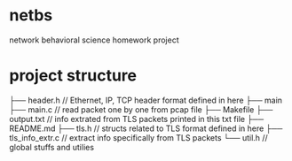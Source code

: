 # netbs
network behavioral science homework project

# project structure 
├── header.h                  // Ethernet, IP, TCP header format defined in here 
├── main                      
├── main.c                    // read packet one by one from pcap file
├── Makefile
├── output.txt                // info extrated from TLS packets printed in this txt file
├── README.md
├── tls.h                     // structs related to TLS format defined in here
├── tls_info_extr.c           // extract info specifically from TLS packets
└── util.h                    // global stuffs and utilies
